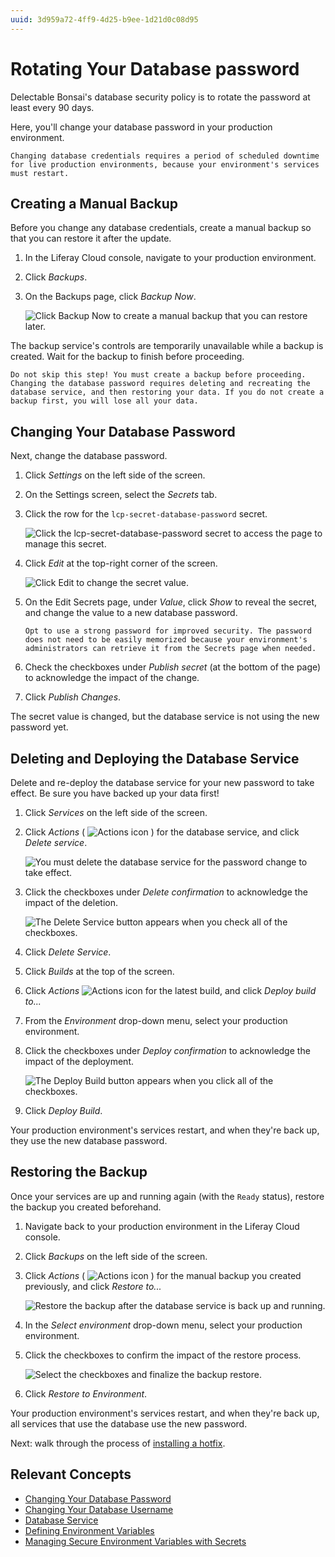 ```yaml
---
uuid: 3d959a72-4ff9-4d25-b9ee-1d21d0c08d95
---
```


# Rotating Your Database password

Delectable Bonsai's database security policy is to rotate the password at least every 90 days.

Here, you'll change your database password in your production environment.

```{important}
Changing database credentials requires a period of scheduled downtime for live production environments, because your environment's services must restart.
```

## Creating a Manual Backup

Before you change any database credentials, create a manual backup so that you can restore it after the update.

1. In the Liferay Cloud console, navigate to your production environment.

1. Click *Backups*.

1. On the Backups page, click *Backup Now*.

   ![Click Backup Now to create a manual backup that you can restore later.](./rotating-your-database-password/images/01.png)

The backup service's controls are temporarily unavailable while a backup is created. Wait for the backup to finish before proceeding.

```{warning}
Do not skip this step! You must create a backup before proceeding. Changing the database password requires deleting and recreating the database service, and then restoring your data. If you do not create a backup first, you will lose all your data. 
```

## Changing Your Database Password

Next, change the database password.

1. Click *Settings* on the left side of the screen.

1. On the Settings screen, select the *Secrets* tab.

1. Click the row for the `lcp-secret-database-password` secret.

   ![Click the lcp-secret-database-password secret to access the page to manage this secret.](./rotating-your-database-password/images/02.png)

1. Click *Edit* at the top-right corner of the screen.

   ![Click Edit to change the secret value.](./rotating-your-database-password/images/03.png)

1. On the Edit Secrets page, under *Value*, click *Show* to reveal the secret, and change the value to a new database password.

   ```{tip}
   Opt to use a strong password for improved security. The password does not need to be easily memorized because your environment's administrators can retrieve it from the Secrets page when needed.
   ```

1. Check the checkboxes under *Publish secret* (at the bottom of the page) to acknowledge the impact of the change.

1. Click *Publish Changes*.

The secret value is changed, but the database service is not using the new password yet.

## Deleting and Deploying the Database Service

Delete and re-deploy the database service for your new password to take effect. Be sure you have backed up your data first! 

1. Click *Services* on the left side of the screen.

1. Click *Actions* ( ![Actions icon](../../images/icon-actions.png) ) for the database service, and click *Delete service*.

   ![You must delete the database service for the password change to take effect.](./rotating-your-database-password/images/04.png)

1. Click the checkboxes under *Delete confirmation* to acknowledge the impact of the deletion.

   ![The Delete Service button appears when you check all of the checkboxes.](./rotating-your-database-password/images/05.png)

1. Click *Delete Service*.

1. Click *Builds* at the top of the screen.

1. Click *Actions* ![Actions icon](../../images/icon-actions.png) for the latest build, and click *Deploy build to...*

1. From the *Environment* drop-down menu, select your production environment.

1. Click the checkboxes under *Deploy confirmation* to acknowledge the impact of the deployment.

   ![The Deploy Build button appears when you click all of the checkboxes.](./rotating-your-database-password/images/06.png)

1. Click *Deploy Build*.

Your production environment's services restart, and when they're back up, they use the new database password.

## Restoring the Backup

Once your services are up and running again (with the `Ready` status), restore the backup you created beforehand.

1. Navigate back to your production environment in the Liferay Cloud console.

1. Click *Backups* on the left side of the screen.

1. Click *Actions* ( ![Actions icon](../../images/icon-actions.png) ) for the manual backup you created previously, and click *Restore to...*

   ![Restore the backup after the database service is back up and running.](./rotating-your-database-password/images/07.png)

1. In the *Select environment* drop-down menu, select your production environment.

1. Click the checkboxes to confirm the impact of the restore process.

   ![Select the checkboxes and finalize the backup restore.](./rotating-your-database-password/images/08.png)

1. Click *Restore to Environment*.

Your production environment's services restart, and when they're back up, all services that use the database use the new password.

Next: walk through the process of [installing a hotfix](./installing-a-hotfix.md).

## Relevant Concepts

* [Changing Your Database Password](https://learn.liferay.com/web/guest/w/liferay-cloud/platform-services/database-service/changing-your-database-password)
* [Changing Your Database Username](https://learn.liferay.com/web/guest/w/liferay-cloud/platform-services/database-service/changing-your-database-username)
* [Database Service](https://learn.liferay.com/web/guest/w/liferay-cloud/platform-services/database-service/database-service)
* [Defining Environment Variables](https://learn.liferay.com/w/liferay-cloud/reference/defining-environment-variables)
* [Managing Secure Environment Variables with Secrets](https://learn.liferay.com/w/liferay-cloud//tuning-security-settings/managing-secure-environment-variables-with-secrets)
